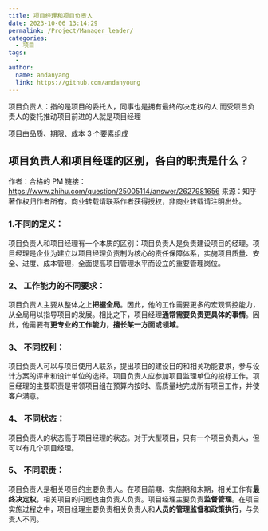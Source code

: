 ```yaml
---
title: 项目经理和项目负责人
date: 2023-10-06 13:14:29
permalink: /Project/Manager_leader/
categories:
  - 项目
tags:
  -
author:
  name: andanyang
  link: https://github.com/andanyoung
---
```


项目负责人：指的是项目的委托人，同事也是拥有最终的决定权的人
而受项目负责人的委托推动项目前进的人就是项目经理

项目由品质、期限、成本 3 个要素组成

## 项目负责人和项目经理的区别，各自的职责是什么？

作者：合格的 PM
链接：https://www.zhihu.com/question/25005114/answer/2627981656
来源：知乎
著作权归作者所有。商业转载请联系作者获得授权，非商业转载请注明出处。

### 1.不同的定义：

项目负责人和项目经理有一个本质的区别：项目负责人是负责建设项目的经理。项目经理是企业为建立以项目经理负责制为核心的责任保障体系，实施项目质量、安全、进度、成本管理，全面提高项目管理水平而设立的重要管理岗位。

### 2、 工作能力的不同要求：

项目负责人主要从整体之上**把握全局**。因此，他的工作需要更多的宏观调控能力，从全局用以指导项目的发展。相比之下，项目经理**通常需要负责更具体的事情**。因此，他需要有**更专业的工作能力，擅长某一方面或领域**。

### 3、 不同权利：

项目负责人可以与项目使用人联系，提出项目的建设目的和相关功能要求，参与设计方案的评审和设计单位的选择。项目负责人应参加项目监理单位的投标工作。项目经理的主要职责是带领项目组在预算内按时、高质量地完成所有项目工作，并使客户满意。

### 4、 不同状态：

项目负责人的状态高于项目经理的状态。对于大型项目，只有一个项目负责人，但可以有几个项目经理。

### 5、 不同职责：

项目负责人是相关项目的主要负责人。在项目前期、实施期和末期，相关工作有**最终决定权**，相关项目的问题也由负责人负责。项目经理主要负责**监督管理**。在项目实施过程之中，项目经理主要负责相关负责人和**人员的管理监督和政策执行**，与负责人不同。
